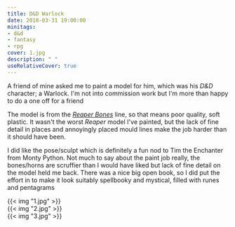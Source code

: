 ```yaml
---
title: D&D Warlock
date: 2018-03-31 19:00:00
minitags:
- d&d
- fantasy
- rpg
cover: 1.jpg
description: " " 
useRelativeCover: true
---
```

A friend of mine asked me to paint a model for him, which was his *D&D* character; a Warlock. I'm not into commission work but I'm more than happy to do a one off for a friend

The model is from the [*Reaper Bones*](http://www.reapermini.com/Miniatures/Bones) line, so that means poor quality, soft plastic. It wasn't the worst *Reaper* model I've painted, but the lack of fine detail in places and annoyingly placed mould lines make the job harder than it should have been.

I did like the pose/sculpt which is definitely a fun nod to Tim the Enchanter from Monty Python. Not much to say about the paint job really, the bones/horns are scruffier than I would have liked but lack of fine detail on the model held me back. There was a nice big open book, so I did put the effort in to make it look suitably spellbooky and mystical, filled with runes and pentagrams

{{< img "1.jpg" >}}  
{{< img "2.jpg" >}}  
{{< img "3.jpg" >}} 